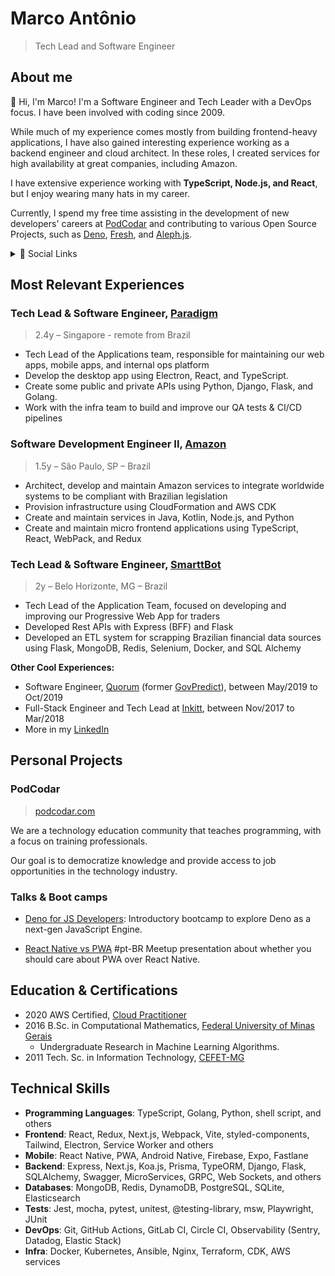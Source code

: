 # Marco Antônio

> Tech Lead and Software Engineer

## About me

👋 Hi, I'm Marco! I'm a Software Engineer and Tech Leader with a DevOps focus. I have been involved with coding since 2009.

While much of my experience comes mostly from building frontend-heavy applications, I have also gained interesting experience working as a backend engineer and cloud architect. In these roles, I created services for high availability at great companies, including Amazon.

I have extensive experience working with **TypeScript, Node.js, and React**, but I enjoy wearing many hats in my career.

Currently, I spend my free time assisting in the development of new developers' careers at [PodCodar](https://podcodar.com) and contributing to various Open Source Projects, such as [Deno](https://deno.land), [Fresh](https://fresh.deno.dev), and [Aleph.js](https://aleph.deno.dev).

<details>
  <summary>🔗 Social Links</summary>
  
  - [github.com/marco-souza](https://github.com/marco-souza)
  - [in/masouzajunior](https://linkedin.com/in/masouzajunior)
  - [ma.souza.junior@gmail.com](mailto://ma.souza.junior@gmail.com)
  - [stackoverflow.com/marco-antônio](https://stackoverflow.com/marco-antônio)
</details>

## Most Relevant Experiences

### Tech Lead & Software Engineer, [Paradigm](https://paradigm.co)
> 2.4y – Singapore - remote from Brazil

- Tech Lead of the Applications team, responsible for maintaining our web apps, mobile apps, and internal ops platform
- Develop the desktop app using Electron, React, and TypeScript.
- Create some public and private APIs using Python, Django, Flask, and Golang.
- Work with the infra team to build and improve our QA tests & CI/CD pipelines

### Software Development Engineer II, [Amazon](https://amazon.com)
> 1.5y – São Paulo, SP – Brazil

- Architect, develop and maintain Amazon services to integrate worldwide systems to be compliant with Brazilian legislation
- Provision infrastructure using CloudFormation and AWS CDK
- Create and maintain services in Java, Kotlin, Node.js, and Python
- Create and maintain micro frontend applications using TypeScript, React, WebPack, and Redux

### Tech Lead & Software Engineer, [SmarttBot](https://smarttBot.com)
> 2y – Belo Horizonte, MG – Brazil

- Tech Lead of the Application Team, focused on developing and improving our Progressive Web App for traders
- Developed Rest APIs with Express (BFF) and Flask
- Developed an ETL system for scrapping Brazilian financial data sources using Flask, MongoDB, Redis, Selenium, Docker, and SQL Alchemy

**Other Cool Experiences:**

- Software Engineer, [Quorum](https://quorum.us) (former [GovPredict](https://govpredict.com)), between May/2019 to Oct/2019
- Full-Stack Engineer and Tech Lead at [Inkitt](https://inkitt.com), between Nov/2017 to Mar/2018
- More in my [LinkedIn](https://linkedin.com/in/masouzajunior)


## Personal Projects

### PodCodar
> [podcodar.com](https://podcodar.com)  

We are a technology education community that teaches programming, with a focus on training professionals.

Our goal is to democratize knowledge and provide access to job opportunities in the technology industry.

### Talks & Boot camps

- [Deno for JS Developers](https://marco-souza.notion.site/Deno-for-developers-f2e716b0697747159071a1b4b7d2d3b8):
Introductory bootcamp to explore Deno as a next-gen JavaScript Engine.

- [React Native vs PWA](https://github.com/marco-souza) #pt-BR 
Meetup presentation about whether you should care about PWA over React Native.

## Education & Certifications

- 2020 AWS Certified, [Cloud Practitioner](https://www.credly.com/badges/3e20fa2f-07c9-40aa-b486-9fbdaaef40fb?source=linked_in_profile)
- 2016 B.Sc. in Computational Mathematics, [Federal University of Minas Gerais](https://ufmg.br/)
  -  Undergraduate Research in Machine Learning Algorithms.
- 2011 Tech. Sc. in Information Technology, [CEFET-MG](https://www.cefetmg.br/)

## Technical Skills

- **Programming Languages**: TypeScript, Golang, Python, shell script, and others
- **Frontend**: React, Redux, Next.js, Webpack, Vite, styled-components, Tailwind, Electron, Service Worker and others
- **Mobile**: React Native, PWA, Android Native, Firebase, Expo, Fastlane
- **Backend**: Express, Next.js, Koa.js, Prisma, TypeORM, Django, Flask, SQLAlchemy, Swagger, MicroServices, GRPC, Web Sockets, and others
- **Databases**: MongoDB, Redis, DynamoDB, PostgreSQL, SQLite, Elasticsearch
- **Tests**: Jest, mocha, pytest, unitest, @testing-library, msw, Playwright, JUnit
- **DevOps**: Git, GitHub Actions, GitLab CI, Circle CI, Observability (Sentry, Datadog, Elastic Stack)
- **Infra**: Docker, Kubernetes, Ansible, Nginx, Terraform, CDK, AWS services
